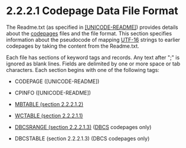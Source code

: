 <html dir="LTR" xmlns:mshelp="http://msdn.microsoft.com/mshelp" xmlns:ddue="http://ddue.schemas.microsoft.com/authoring/2003/5" xmlns:xlink="http://www.w3.org/1999/xlink" xmlns:tool="http://www.microsoft.com/tooltip">
    <head>
        <meta http-equiv="Content-Type" content="text/html; CHARSET=utf-8"></meta>
        <meta name="save" content="history"></meta>
        <title>2.2.2.1 Codepage Data File Format</title>
        <xml>
            <mshelp:toctitle title="2.2.2.1 Codepage Data File Format"></mshelp:toctitle>
            <mshelp:rltitle title="[MS-UCODEREF]: Codepage Data File Format"></mshelp:rltitle>
            <mshelp:keyword index="A" term="226ff7f1-febc-4461-82bd-54bc1c259857"></mshelp:keyword>
            <mshelp:attr name="DCSext.ContentType" value="open specification"></mshelp:attr>
            <mshelp:attr name="AssetID" value="226ff7f1-febc-4461-82bd-54bc1c259857"></mshelp:attr>
            <mshelp:attr name="TopicType" value="kbRef"></mshelp:attr>
            <mshelp:attr name="DCSext.Title" value="[MS-UCODEREF]: Codepage Data File Format" />
        </xml>
    </head>
    <body>
        <div id="header">
            <h1 class="heading">2.2.2.1 Codepage Data File Format</h1>
        </div>
        <div id="mainSection">
            <div id="mainBody">
                <div id="allHistory" class="saveHistory"></div>
                <div id="sectionSection0" class="section" name="collapseableSection">
                    

<p>The Readme.txt (as specified in <a href="https://go.microsoft.com/fwlink/?LinkId=95709">[UNICODE-README]</a>)
provides details about the <a href="484e8ed3-152b-4300-9527-7efade6d6491.html#gt_210637d9-9634-4652-a935-ded3cd434f38">codepages</a>
files and the file format. This section specifies information about the
pseudocode of mapping <a href="484e8ed3-152b-4300-9527-7efade6d6491.html#gt_4c9eef52-69d4-43e7-ac04-ff1fe43a94fb">UTF-16</a>
strings to earlier codepages by taking the content from the Readme.txt.</p>

<p>Each file has sections of keyword tags and records. Any text
after &quot;;&quot; is ignored as blank lines. Fields are delimited by one or
more space or tab characters. Each section begins with one of the following
tags:</p>

<ul><li><p><span><span> 
</span></span>CODEPAGE ([UNICODE-README])</p>

</li><li><p><span><span> 
</span></span>CPINFO ([UNICODE-README])</p>

</li><li><p><span><span> 
</span></span><a href="c1c1ac17-8415-4bae-9fd0-6f979a4722ef.html">MBTABLE (section 2.2.2.1.2)</a></p>

</li><li><p><span><span> 
</span></span><a href="d1980631-6401-428e-a49d-d71394be7da8.html">WCTABLE (section 2.2.2.1.1)</a></p>

</li><li><p><span><span> 
</span></span><a href="01c67a39-cb26-49d4-b81e-281a08542349.html">DBCSRANGE (section 2.2.2.1.3)</a>
(<a href="484e8ed3-152b-4300-9527-7efade6d6491.html#gt_f4852631-44aa-45e8-b1c8-34bb299a10e1">DBCS</a> codepages only)</p>

</li><li><p><span><span> 
</span></span>DBCSTABLE (section 2.2.2.1.3) (DBCS codepages only) </p>

</li></ul>
                </div>
            </div>
        </div>
    </body>
</html>